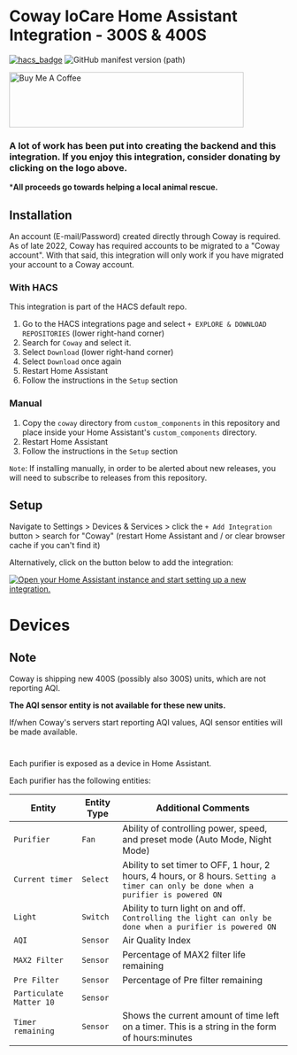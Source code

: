 # Coway IoCare Home Assistant Integration - 300S & 400S
[![hacs_badge](https://img.shields.io/badge/HACS-Default-orange.svg)](https://github.com/hacs/integration) ![GitHub manifest version (path)](https://img.shields.io/github/manifest-json/v/RobertD502/home-assistant-iocare?filename=custom_components%2Fcoway%2Fmanifest.json)

<a href="https://www.buymeacoffee.com/RobertD502" target="_blank"><img src="https://cdn.buymeacoffee.com/buttons/default-orange.png" alt="Buy Me A Coffee" height="100" width="424"></a>

### A lot of work has been put into creating the backend and this integration. If you enjoy this integration, consider donating by clicking on the logo above.

***All proceeds go towards helping a local animal rescue.**


## Installation

An account (E-mail/Password) created directly through Coway is required. As of late 2022, Coway has required accounts to be migrated to a "Coway account". With that said, this integration will only work if you have migrated your account to a Coway account. 

### With HACS
This integration is part of the HACS default repo.

1. Go to the HACS integrations page and select `+ EXPLORE & DOWNLOAD REPOSITORIES` (lower right-hand corner)
2. Search for `Coway` and select it.
3. Select `Download` (lower right-hand corner)
4. Select `Download` once again
5. Restart Home Assistant
6. Follow the instructions in the `Setup` section

### Manual
1. Copy the `coway` directory from `custom_components` in this repository and place inside your Home Assistant's `custom_components` directory.
2. Restart Home Assistant
3. Follow the instructions in the `Setup` section

`Note`: If installing manually, in order to be alerted about new releases, you will need to subscribe to releases from this repository. 

## Setup
Navigate to Settings > Devices & Services > click the `+ Add Integration` button > search for "Coway" (restart Home Assistant and / or clear browser cache if you can't find it)

Alternatively, click on the button below to add the integration:

[![Open your Home Assistant instance and start setting up a new integration.](https://my.home-assistant.io/badges/config_flow_start.svg)](https://my.home-assistant.io/redirect/config_flow_start/?domain=coway)

# Devices

## Note

Coway is shipping new 400S (possibly also 300S) units, which are not reporting AQI. 

**The AQI sensor entity is not available for these new units.**

If/when Coway's servers start reporting AQI values, AQI sensor entities will be made available.


#

Each purifier is exposed as a device in Home Assistant.

Each purifier has the following entities:



| Entity | Entity Type | Additional Comments |
| --- | --- | --- |
| `Purifier` | `Fan` | Ability of controlling power, speed, and preset mode (Auto Mode, Night Mode) |
| `Current timer` | `Select` | Ability to set timer to OFF, 1 hour, 2 hours, 4 hours, or 8 hours. `Setting a timer can only be done when a purifier is powered ON` |
| `Light` | `Switch` | Ability to turn light on and off. `Controlling the light can only be done when a purifier is powered ON` |
| `AQI` | `Sensor` | Air Quality Index |
| `MAX2 Filter` | `Sensor` | Percentage of MAX2 filter life remaining |
| `Pre Filter` | `Sensor` | Percentage of Pre filter remaining |
| `Particulate Matter 10` | `Sensor` | |
| `Timer remaining` | `Sensor` | Shows the current amount of time left on a timer. This is a string in the form of hours:minutes |

